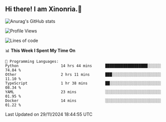 ## Hi there! I am Xinonria.👋

![Anurag's GitHub stats](https://status-git-main-xinonrias-projects-f26540e3.vercel.app/api?username=xinonria)

<!--START_SECTION:waka-->
![Profile Views](http://img.shields.io/badge/Profile%20Views-40-blue)

![Lines of code](https://img.shields.io/badge/From%20Hello%20World%20I%27ve%20Written-871.0%20thousand%20lines%20of%20code-blue)

📊 **This Week I Spent My Time On** 

```text
💬 Programming Languages: 
Python                   14 hrs 44 mins      ███████████████████░░░░░░   74.84 % 
Other                    2 hrs 11 mins       ███░░░░░░░░░░░░░░░░░░░░░░   11.10 % 
TypeScript               1 hr 38 mins        ██░░░░░░░░░░░░░░░░░░░░░░░   08.34 % 
YAML                     23 mins             ░░░░░░░░░░░░░░░░░░░░░░░░░   01.95 % 
Docker                   14 mins             ░░░░░░░░░░░░░░░░░░░░░░░░░   01.22 % 
```


 Last Updated on 29/11/2024 18:44:55 UTC
<!--END_SECTION:waka-->

<!--
**xinonria/xinonria** is a ✨ _special_ ✨ repository because its `README.md` (this file) appears on your GitHub profile.

Here are some ideas to get you started:

- 🔭 I’m currently working on ...
- 🌱 I’m currently learning ...
- 👯 I’m looking to collaborate on ...
- 🤔 I’m looking for help with ...
- 💬 Ask me about ...
- 📫 How to reach me: ...
- 😄 Pronouns: ...
- ⚡ Fun fact: ...
-->
